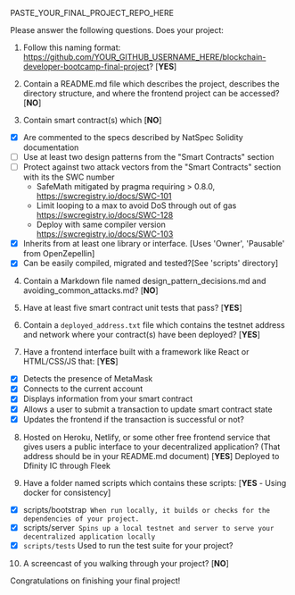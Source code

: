 PASTE_YOUR_FINAL_PROJECT_REPO_HERE 

Please answer the following questions. Does your project:

1. Follow this naming format: https://github.com/YOUR_GITHUB_USERNAME_HERE/blockchain-developer-bootcamp-final-project? [**YES**]

2. Contain a README.md file which describes the project, describes the directory structure, and where the frontend project can be accessed? [**NO**]

3. Contain smart contract(s) which [**NO**]
  - [x] Are commented to the specs described by NatSpec Solidity documentation
  - [ ] Use at least two design patterns from the "Smart Contracts" section
  - [ ] Protect against two attack vectors from the "Smart Contracts" section with its the SWC number
  	- SafeMath mitigated by pragma requiring > 0.8.0, https://swcregistry.io/docs/SWC-101
  	- Limit looping to a max to avoid DoS through out of gas https://swcregistry.io/docs/SWC-128
  	- Deploy with same compiler version https://swcregistry.io/docs/SWC-103
  - [x] Inherits from at least one library or interface. [Uses 'Owner', 'Pausable' from OpenZepellin]
  - [x] Can be easily compiled, migrated and tested?[See 'scripts' directory]

4. Contain a Markdown file named design_pattern_decisions.md and avoiding_common_attacks.md? [**NO**]

5. Have at least five smart contract unit tests that pass? [**YES**]

6. Contain a `deployed_address.txt` file which contains the testnet address and network where your contract(s) have been deployed? [**YES**]

7. Have a frontend interface built with a framework like React or HTML/CSS/JS that:  [**YES**]

  - [x] Detects the presence of MetaMask
  - [x] Connects to the current account
  - [x] Displays information from your smart contract
  - [x] Allows a user to submit a transaction to update smart contract state
  - [x] Updates the frontend if the transaction is successful or not?

8. Hosted on Heroku, Netlify, or some other free frontend service that gives users a public interface to your decentralized application? (That address should be in your README.md document)  [**YES**] Deployed to Dfinity IC through Fleek 

9. Have a folder named scripts which contains these scripts:  [**YES** - Using docker for consistency]

  - [x] scripts/bootstrap` When run locally, it builds or checks for the dependencies of your project.` 
  - [x] scripts/server` Spins up a local testnet and server to serve your decentralized application locally` 
  - [x] `scripts/tests` Used to run the test suite for your project?

10. A screencast of you walking through your project? [**NO**]


Congratulations on finishing your final project!

